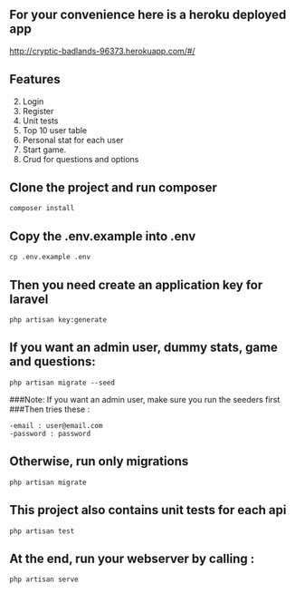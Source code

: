 ## For your convenience here is a heroku deployed app

http://cryptic-badlands-96373.herokuapp.com/#/

## Features
2. Login
3. Register
4. Unit tests
5. Top 10 user table
6. Personal stat for each user
7. Start game.
8. Crud for questions and options

## Clone the project and run composer

```console
composer install
```

## Copy the .env.example into .env

```console
cp .env.example .env
```

## Then you need create an application key for laravel

```console
php artisan key:generate
```

## If you want an admin user, dummy stats, game and questions:

```console
php artisan migrate --seed
```

###Note: If you want an admin user, make sure you run the seeders first
###Then tries these :

```console
-email : user@email.com
-password : password
```


## Otherwise, run only migrations

```console
php artisan migrate
```


## This project also contains unit tests for each api

```console
php artisan test
```


## At the end,  run your webserver by calling : 

```console
php artisan serve
```
